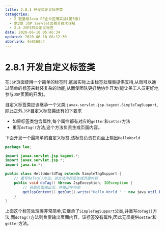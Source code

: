 ```yaml
---
title: 2.8.1 开发自定义标签类
categories: 
  - 2 轻量级Java EE企业应用实战(第5版)
  - 第2章 JSP Servlet及相关技术详解
  - 2.8 JSP2的自定义标签
date: 2020-06-10 05:46:34
updated: 2020-06-10 08:12:30
abbrlink: 4e0160c4
---
```

# 2.8.1 开发自定义标签类
在`JSP`页面使用一个简单的标签时,底层实际上由标签处理类提供支持,从而可以通过简单的标签来封装复杂的功能,从而使团队更好地协作开发(能让美工人员更好地参与`JSP`页面的开发)。

自定义标签类应该继承一个父类:`javax.servlet.jsp.tagext.SimpleTagSupport`,除此之外,`JSP`自定义标签类还有如下要求
- 如果标签类包含属性,每个属性都有对应的`getter`和`setter`方法
- 重写`doTag()`方法,这个方法负责生成页面内容。

下面开发一个最简单的自定义标签,该标签负责在页面上输出`HelloWorld`
```java
package lee;

import javax.servlet.jsp.tagext.*;
import javax.servlet.jsp.*;
import java.io.*;

public class HelloWorldTag extends SimpleTagSupport {
    // 重写doTag()方法，该方法为标签生成页面内容
    public void doTag() throws JspException, IOException {
        // 获取页面输出流，并输出字符串
        getJspContext().getOut().write("Hello World " + new java.util.Date());
    }
}
```
上面这个标签处理类非常简单,它继承了`SimpleTagSupport`父类,并重写`doTag()`方法,而`doTag()`方法则负责输出页面内容。该标签没有属性,因此无须提供`setter`和`getter`方法。
